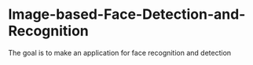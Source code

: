 # Image-based-Face-Detection-and-Recognition
The goal is to make an application for face recognition and detection 
